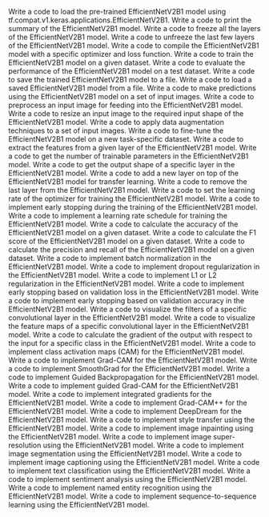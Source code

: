Write a code to load the pre-trained EfficientNetV2B1 model using tf.compat.v1.keras.applications.EfficientNetV2B1.
Write a code to print the summary of the EfficientNetV2B1 model.
Write a code to freeze all the layers of the EfficientNetV2B1 model.
Write a code to unfreeze the last few layers of the EfficientNetV2B1 model.
Write a code to compile the EfficientNetV2B1 model with a specific optimizer and loss function.
Write a code to train the EfficientNetV2B1 model on a given dataset.
Write a code to evaluate the performance of the EfficientNetV2B1 model on a test dataset.
Write a code to save the trained EfficientNetV2B1 model to a file.
Write a code to load a saved EfficientNetV2B1 model from a file.
Write a code to make predictions using the EfficientNetV2B1 model on a set of input images.
Write a code to preprocess an input image for feeding into the EfficientNetV2B1 model.
Write a code to resize an input image to the required input shape of the EfficientNetV2B1 model.
Write a code to apply data augmentation techniques to a set of input images.
Write a code to fine-tune the EfficientNetV2B1 model on a new task-specific dataset.
Write a code to extract the features from a given layer of the EfficientNetV2B1 model.
Write a code to get the number of trainable parameters in the EfficientNetV2B1 model.
Write a code to get the output shape of a specific layer in the EfficientNetV2B1 model.
Write a code to add a new layer on top of the EfficientNetV2B1 model for transfer learning.
Write a code to remove the last layer from the EfficientNetV2B1 model.
Write a code to set the learning rate of the optimizer for training the EfficientNetV2B1 model.
Write a code to implement early stopping during the training of the EfficientNetV2B1 model.
Write a code to implement a learning rate schedule for training the EfficientNetV2B1 model.
Write a code to calculate the accuracy of the EfficientNetV2B1 model on a given dataset.
Write a code to calculate the F1 score of the EfficientNetV2B1 model on a given dataset.
Write a code to calculate the precision and recall of the EfficientNetV2B1 model on a given dataset.
Write a code to implement batch normalization in the EfficientNetV2B1 model.
Write a code to implement dropout regularization in the EfficientNetV2B1 model.
Write a code to implement L1 or L2 regularization in the EfficientNetV2B1 model.
Write a code to implement early stopping based on validation loss in the EfficientNetV2B1 model.
Write a code to implement early stopping based on validation accuracy in the EfficientNetV2B1 model.
Write a code to visualize the filters of a specific convolutional layer in the EfficientNetV2B1 model.
Write a code to visualize the feature maps of a specific convolutional layer in the EfficientNetV2B1 model.
Write a code to calculate the gradient of the output with respect to the input for a specific class in the EfficientNetV2B1 model.
Write a code to implement class activation maps (CAM) for the EfficientNetV2B1 model.
Write a code to implement Grad-CAM for the EfficientNetV2B1 model.
Write a code to implement SmoothGrad for the EfficientNetV2B1 model.
Write a code to implement Guided Backpropagation for the EfficientNetV2B1 model.
Write a code to implement guided Grad-CAM for the EfficientNetV2B1 model.
Write a code to implement integrated gradients for the EfficientNetV2B1 model.
Write a code to implement Grad-CAM++ for the EfficientNetV2B1 model.
Write a code to implement DeepDream for the EfficientNetV2B1 model.
Write a code to implement style transfer using the EfficientNetV2B1 model.
Write a code to implement image inpainting using the EfficientNetV2B1 model.
Write a code to implement image super-resolution using the EfficientNetV2B1 model.
Write a code to implement image segmentation using the EfficientNetV2B1 model.
Write a code to implement image captioning using the EfficientNetV2B1 model.
Write a code to implement text classification using the EfficientNetV2B1 model.
Write a code to implement sentiment analysis using the EfficientNetV2B1 model.
Write a code to implement named entity recognition using the EfficientNetV2B1 model.
Write a code to implement sequence-to-sequence learning using the EfficientNetV2B1 model.